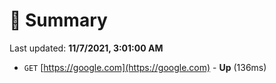 # 📖 Summary
Last updated: **11/7/2021, 3:01:00 AM**

- `GET` [https://google.com](https://google.com) - **Up** (136ms)
